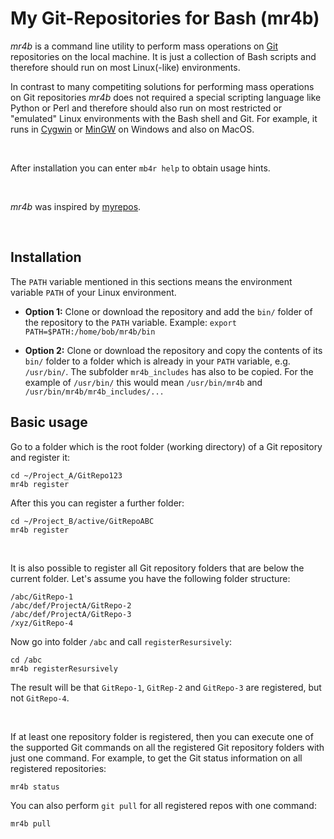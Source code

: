 # My Git-Repositories for Bash (mr4b) ##

*mr4b* is a command line utility to perform mass operations on [Git](https://git-scm.com/) repositories on the local machine. 
It is just a collection of Bash scripts and therefore should run on most Linux(-like) environments. 

In contrast to many competiting solutions for performing mass operations on Git repositories *mr4b* does
not required a special scripting language like Python or Perl and therefore should also run on most
restricted or "emulated" Linux environments with the Bash shell and Git.
For example, it runs in [Cygwin](https://www.cygwin.com/) or [MinGW](http://www.mingw.org/) on Windows
and also on MacOS.

<br>

After installation you can enter `mb4r help` to obtain usage hints.

<br>

*mr4b* was inspired by [myrepos](https://myrepos.branchable.com/).

<br>


## Installation ##

The `PATH` variable mentioned in this sections means the environment variable `PATH`
of your Linux environment.

* **Option 1:**
  Clone or download the repository and add the `bin/` folder of the repository to the `PATH` variable. 
  Example: `export PATH=$PATH:/home/bob/mr4b/bin`    

* **Option 2:**
  Clone or download the repository and copy the contents of its `bin/` folder
  to a folder which is already in your `PATH` variable, e.g. `/usr/bin/`. 
  The subfolder `mr4b_includes` has also to be copied.
  For the example of `/usr/bin/` this would mean `/usr/bin/mr4b` and
   `/usr/bin/mr4b/mr4b_includes/...`


## Basic usage ##

Go to a folder which is the root folder (working directory) of a Git repository and register it:

    cd ~/Project_A/GitRepo123
    mr4b register
    
After this you can register a further folder:

    cd ~/Project_B/active/GitRepoABC
    mr4b register

<br>

It is also possible to register all Git repository folders that are below the current folder. Let's assume you have the following folder structure:

    /abc/GitRepo-1
    /abc/def/ProjectA/GitRepo-2
    /abc/def/ProjectA/GitRepo-3
    /xyz/GitRepo-4
    
Now go into folder `/abc` and call `registerResursively`:

    cd /abc
    mr4b registerResursively
    
The result will be that `GitRepo-1`, `GitRep-2` and `GitRepo-3` are registered, but not `GitRepo-4`.

<br>    

If at least one repository folder is registered, then you can execute one of the supported Git commands on all the registered Git repository folders 
with just one command. 
For example, to get the Git status information on all registered repositories:

    mr4b status

You can also perform `git pull` for all registered repos with one command:

    mr4b pull

    
